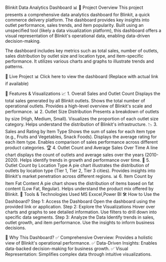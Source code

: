 Blinkit Data Analytics Dashboard 📊
📌 Project Overview
This project presents a comprehensive data analytics dashboard for Blinkit, a quick commerce delivery platform.  The dashboard provides key insights into outlet performance, sales trends, and item popularity.  Built using an unspecified tool (likely a data visualization platform), this dashboard offers a visual representation of Blinkit's operational data, enabling data-driven decision-making.

The dashboard includes key metrics such as total sales, number of outlets, sales distribution by outlet size and location type, and item-specific performance.  It utilizes various charts and graphs to illustrate trends and patterns.

🔗 Live Project
📊 Click here to view the dashboard (Replace with actual link if available)

🎨 Features & Visualizations
📈 1. Overall Sales and Outlet Count
Displays the total sales generated by all Blinkit outlets.
Shows the total number of operational outlets.
Provides a high-level overview of Blinkit's scale and performance.
📊 2. Outlet Size Distribution
Presents a breakdown of outlets by size (High, Medium, Small).
Visualizes the proportion of each outlet size category.
Helps understand the distribution of Blinkit's infrastructure.
📉 3. Sales and Rating by Item Type
Shows the sum of sales for each item type (e.g., Fruits and Vegetables, Snack Foods).
Displays the average rating for each item type.
Enables comparison of sales performance across different product categories.
🏆 4. Outlet Count and Average Sales Over Time
A line chart displays the count of outlets and average sales over the years (2010-2020).
Helps identify trends in growth and performance over time.
📌 5. Outlet Count by Location Type
A pie chart illustrates the distribution of outlets by location type (Tier 1, Tier 2, Tier 3 cities).
Provides insights into Blinkit's market penetration across different regions.
📊 6. Item Count by Item Fat Content
A pie chart shows the distribution of items based on fat content (Low Fat, Regular).
Helps understand the product mix offered by Blinkit.
🔧 Tools & Technologies Used
MS Exxcel,Power BI
🛠 How to Use the Dashboard?
Step 1: Access the Dashboard
Open the dashboard using the provided link or application.
Step 2: Explore the Visualizations
Hover over charts and graphs to see detailed information.
Use filters to drill down into specific data segments.
Step 3: Analyze the Data
Identify trends in sales, outlet growth, and item performance.
Use the insights to inform business decisions.

📌 Why This Dashboard?
✅ Comprehensive Overview: Provides a holistic view of Blinkit's operational performance.
✅ Data-Driven Insights: Enables data-backed decision-making for business growth.
✅ Visual Representation:  Simplifies complex data through intuitive visualizations.



